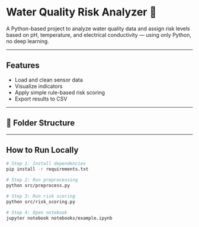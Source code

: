 # Water Quality Risk Analyzer 🚰

A Python-based project to analyze water quality data and assign risk levels based on pH, temperature, and electrical conductivity — using only Python, no deep learning.

---

##  Features
- Load and clean sensor data
- Visualize indicators
- Apply simple rule-based risk scoring
- Export results to CSV

---

## 📁 Folder Structure


---

##  How to Run Locally

```bash
# Step 1: Install dependencies
pip install -r requirements.txt

# Step 2: Run preprocessing
python src/preprocess.py

# Step 3: Run risk scoring
python src/risk_scoring.py

# Step 4: Open notebook
jupyter notebook notebooks/example.ipynb

